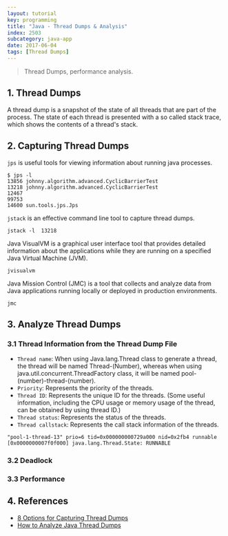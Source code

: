 ```yaml
---
layout: tutorial
key: programming
title: "Java - Thread Dumps & Analysis"
index: 2503
subcategory: java-app
date: 2017-06-04
tags: [Thread Dumps]
---
```


> Thread Dumps, performance analysis.

## 1. Thread Dumps
A thread dump is a snapshot of the state of all threads that are part of the process. The state of each thread is presented with a so called stack trace, which shows the contents of a thread's stack.

## 2. Capturing Thread Dumps
`jps` is useful tools for viewing information about running java processes.
```raw
$ jps -l
13856 johnny.algorithm.advanced.CyclicBarrierTest
13218 johnny.algorithm.advanced.CyclicBarrierTest
12467
99753
14600 sun.tools.jps.Jps
```
`jstack` is an effective command line tool to capture thread dumps.
```raw
jstack -l  13218
```
Java VisualVM is a graphical user interface tool that provides detailed information about the applications while they are running on a specified Java Virtual Machine (JVM).
```raw
jvisualvm
```
Java Mission Control (JMC) is a tool that collects and analyze data from Java applications running locally or deployed in production environments.
```raw
jmc
```

## 3. Analyze Thread Dumps
### 3.1 Thread Information from the Thread Dump File
* `Thread name`: When using Java.lang.Thread class to generate a thread, the thread will be named Thread-(Number), whereas when using java.util.concurrent.ThreadFactory class, it will be named pool-(number)-thread-(number).
* `Priority`: Represents the priority of the threads.
* `Thread ID`: Represents the unique ID for the threads. (Some useful information, including the CPU usage or memory usage of the thread, can be obtained by using thread ID.)
* `Thread status`: Represents the status of the threads.
* `Thread callstack`: Represents the call stack information of the threads.

```raw
"pool-1-thread-13" prio=6 tid=0x000000000729a000 nid=0x2fb4 runnable [0x0000000007f0f000] java.lang.Thread.State: RUNNABLE
```
### 3.2 Deadlock

### 3.3 Performance

## 4. References
* [8 Options for Capturing Thread Dumps](https://dzone.com/articles/how-to-take-thread-dumps-7-options)
* [How to Analyze Java Thread Dumps](https://dzone.com/articles/how-analyze-java-thread-dumps)

